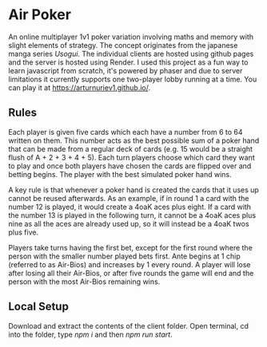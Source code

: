 # Air Poker

An online multiplayer 1v1 poker variation involving maths and memory with slight elements of strategy. The concept originates from the japanese manga series *Usogui*. The individual clients are hosted using github pages and the server is hosted using Render. I used this project as a fun way to learn javascript from scratch, it's powered by phaser and due to server limitations it currently supports one two-player lobby running at a time. You can play it at https://arturnuriev1.github.io/.

## Rules

Each player is given five cards which each have a number from 6 to 64 written on them. This number acts as the best possible sum of a poker hand that can be made from a regular deck of cards (e.g. 15 would be a straight flush of A + 2 + 3 + 4 + 5). Each turn players choose which card they want to play and once both players have chosen the cards are flipped over and betting begins. The player with the best simulated poker hand wins.

A key rule is that whenever a poker hand is created the cards that it uses up cannot be reused afterwards. As an example, if in round 1 a card with the number 12 is played, it would create a 4oaK aces plus eight. If a card with the number 13 is played in the following turn, it cannot be a 4oaK aces plus nine as all the aces are already used up, so it will instead be a 4oaK twos plus five.

Players take turns having the first bet, except for the first round where the person with the smaller number played bets first. Ante begins at 1 chip (referred to as Air-Bios) and increases by 1 every round. A player will lose after losing all their Air-Bios, or after five rounds the game will end and the person with the most Air-Bios remaining wins.

## Local Setup

Download and extract the contents of the client folder. Open terminal, cd into the folder, type *npm i* and then *npm run start*.